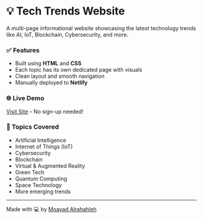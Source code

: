 # 💡 Tech Trends Website

A multi-page informational website showcasing the latest technology trends like AI, IoT, Blockchain, Cybersecurity, and more.

### ✅ Features
- Built using **HTML** and **CSS**
- Each topic has its own dedicated page with visuals
- Clean layout and smooth navigation
- Manually deployed to **Netlify**

### 🌐 Live Demo
[Visit Site](https://tech-trends-website.netlify.app/) – No sign-up needed!

### 📁 Topics Covered
- Artificial Intelligence
- Internet of Things (IoT)
- Cybersecurity
- Blockchain
- Virtual & Augmented Reality
- Green Tech
- Quantum Computing
- Space Technology
- More emerging trends

---

Made with 💻 by [Moayad Alrahahleh](https://www.linkedin.com/in/moayadalrahahleh)
